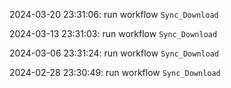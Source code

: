 2024-03-20 23:31:06: run workflow `Sync_Download` 

2024-03-13 23:31:03: run workflow `Sync_Download` 

2024-03-06 23:31:24: run workflow `Sync_Download` 

2024-02-28 23:30:49: run workflow `Sync_Download` 


